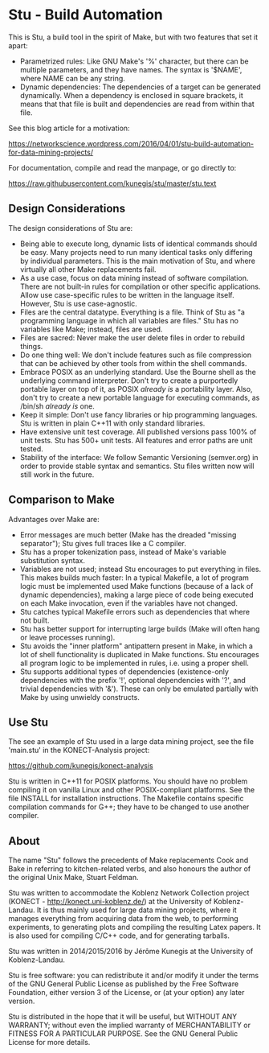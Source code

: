 # Stu - Build Automation

This is Stu, a build tool in the spirit of Make, but with two features
that set it apart: 

* Parametrized rules:  Like GNU Make's '%' character, but there can be
  multiple parameters, and they have names.  The syntax is '$NAME',
  where NAME can be any string. 
* Dynamic dependencies:  The dependencies of a target can be generated
  dynamically.  When a dependency is enclosed in square brackets, it means
  that that file is built and dependencies are read from within that
  file. 

See this blog article for a motivation:

https://networkscience.wordpress.com/2016/04/01/stu-build-automation-for-data-mining-projects/

For documentation, compile and read the manpage, or go directly to: 

https://raw.githubusercontent.com/kunegis/stu/master/stu.text

## Design Considerations

The design considerations of Stu are:

* Being able to execute long, dynamic lists of identical commands should
  be easy.  Many projects need to run many identical tasks only
  differing by individual parameters.  This is the main motivation of
  Stu, and where virtually all other Make replacements fail. 
* As a use case, focus on data mining instead of software compilation. 
  There are not built-in rules for compilation or other specific
  applications.  Allow use case-specific rules to be written in the
  language itself.  However, Stu is use case-agnostic. 
* Files are the central datatype.  Everything is a file.  Think of Stu
  as "a programming language in which all variables are files."  Stu has
  no variables like Make; instead, files are used. 
* Files are sacred: Never make the user delete files in order to rebuild
  things.  
* Do one thing well: We don't include features such as file compression
  that can be achieved by other tools from within the shell commands.  
* Embrace POSIX as an underlying standard. Use the Bourne shell as the
  underlying command interpreter. Don't try to create a purportedly
  portable layer on top of it, as POSIX _already is_ a portability
  layer.  Also, don't try to create a new portable language for
  executing commands, as /bin/sh _already is_ one. 
* Keep it simple:  Don't use fancy libraries or hip programming
  languages.  Stu is written in plain C++11 with only standard
  libraries. 
* Have extensive unit test coverage.  All published versions pass 100%
  of unit tests.  Stu has 500+ unit tests.  All features and error paths
  are unit tested. 
* Stability of the interface:  We follow Semantic Versioning
  (semver.org) in order to provide stable syntax and semantics.  Stu
  files written now will still work in the future. 

## Comparison to Make

Advantages over Make are:

* Error messages are much better (Make has the dreaded "missing
  separator"); Stu gives full traces like a C compiler.
* Stu has a proper tokenization pass, instead of Make's variable
  substitution syntax.  
* Variables are not used; instead Stu encourages to put everything in
  files. This makes builds much faster: In a typical Makefile, a lot of
  program logic must be implemented used Make functions (because of a
  lack of dynamic dependencies), making a large piece of code being
  executed on each Make invocation, even if the variables have not
  changed. 
* Stu catches typical Makefile errors such as dependencies that where
  not built.
* Stu has better support for interrupting large builds (Make will often
  hang or leave processes running).
* Stu avoids the "inner platform" antipattern present in Make, in which
  a lot of shell functionality is duplicated in Make functions.  Stu
  encourages all program logic to be implemented in rules, i.e. using a
  proper shell.  
* Stu supports additional types of dependencies (existence-only
  dependencies with the prefix '!', optional dependencies with '?', and
  trivial dependencies with '&').  These can only be emulated partially
  with Make by using unwieldy constructs.

## Use Stu

The see an example of Stu used in a large data mining project, see the
file 'main.stu' in the KONECT-Analysis project:

https://github.com/kunegis/konect-analysis

Stu is written in C++11 for POSIX platforms.  You should have no problem
compiling it on vanilla Linux and other POSIX-compliant platforms.  See
the file INSTALL for installation instructions.  The Makefile contains
specific compilation commands for G++; they have to be changed to use
another compiler. 

## About 

The name "Stu" follows the precedents of Make replacements Cook and Bake
in referring to kitchen-related verbs, and also honours the author of
the original Unix Make, Stuart Feldman. 

Stu was written to accommodate the Koblenz Network Collection project
(KONECT - http://konect.uni-koblenz.de/) at the University of Koblenz-Landau.
It is thus mainly used for large data mining projects, where it manages
everything from acquiring data from the web, to performing experiments,
to generating plots and compiling the resulting Latex papers.  It is
also used for compiling C/C++ code, and for generating tarballs.  

Stu was written in 2014/2015/2016 by Jérôme Kunegis at the University of
Koblenz-Landau.  

Stu is free software: you can redistribute it and/or modify it under the
terms of the GNU General Public License as published by the Free
Software Foundation, either version 3 of the License, or (at your
option) any later version. 

Stu is distributed in the hope that it will be useful, but WITHOUT ANY
WARRANTY; without even the implied warranty of MERCHANTABILITY or
FITNESS FOR A PARTICULAR PURPOSE.  See the GNU General Public License
for more details. 
